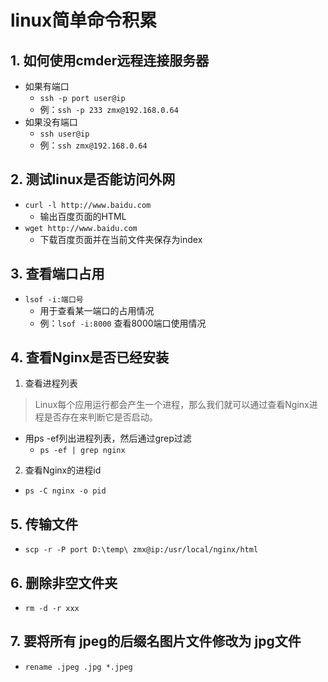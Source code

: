 # linux简单命令积累
<ClientOnly>
  <Valine></Valine>
</ClientOnly>

## 1. 如何使用cmder远程连接服务器
- 如果有端口
    - `ssh -p port user@ip`
    - 例：`ssh -p 233 zmx@192.168.0.64`
- 如果没有端口
    - `ssh user@ip`
    - 例：`ssh zmx@192.168.0.64`

## 2. 测试linux是否能访问外网
- `curl -l http://www.baidu.com` 
    - 输出百度页面的HTML
- `wget http://www.baidu.com`
    - 下载百度页面并在当前文件夹保存为index

## 3. 查看端口占用
- `lsof -i:端口号`
    - 用于查看某一端口的占用情况
    - 例：`lsof -i:8000` 查看8000端口使用情况

## 4. 查看Nginx是否已经安装
1. 查看进程列表
> Linux每个应用运行都会产生一个进程，那么我们就可以通过查看Nginx进程是否存在来判断它是否启动。
- 用ps -ef列出进程列表，然后通过grep过滤
    - `ps -ef | grep nginx`

2. 查看Nginx的进程id
- `ps -C nginx -o pid`

## 5. 传输文件
- `scp -r -P port D:\temp\ zmx@ip:/usr/local/nginx/html`

## 6. 删除非空文件夹
- `rm -d -r xxx`

## 7. 要将所有 jpeg的后缀名图片文件修改为 jpg文件
- `rename .jpeg .jpg *.jpeg`
